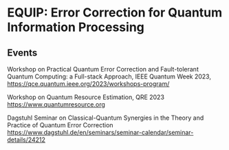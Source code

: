 # EQUIP: Error Correction for Quantum Information Processing

## Events


Workshop on Practical Quantum Error Correction and Fault-tolerant
Quantum Computing: a Full-stack Approach, IEEE Quantum Week 2023, https://qce.quantum.ieee.org/2023/workshops-program/

Workshop on Quantum Resource Estimation, QRE 2023 https://www.quantumresource.org 

Dagstuhl Seminar on Classical-Quantum Synergies in the Theory and Practice
of Quantum Error Correction https://www.dagstuhl.de/en/seminars/seminar-calendar/seminar-details/24212